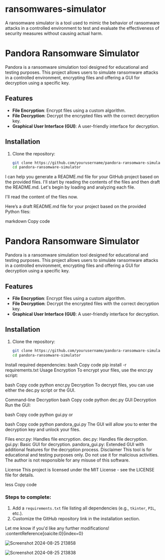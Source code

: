 # ransomwares-simulator
A ransomware simulator is a tool used to mimic the behavior of ransomware attacks in a controlled environment to test and evaluate the effectiveness of security measures without causing actual harm.
# Pandora Ransomware Simulator

Pandora is a ransomware simulation tool designed for educational and testing purposes. This project allows users to simulate ransomware attacks in a controlled environment, encrypting files and offering a GUI for decryption using a specific key.

## Features
- **File Encryption**: Encrypt files using a custom algorithm.
- **File Decryption**: Decrypt the encrypted files with the correct decryption key.
- **Graphical User Interface (GUI)**: A user-friendly interface for decryption.

## Installation

1. Clone the repository:
   ```bash
   git clone https://github.com/yourusername/pandora-ransomware-simulator.git
   cd pandora-ransomware-simulator

I can help you generate a README.md file for your GitHub project based on the provided files. I'll start by reading the contents of the files and then draft the README.md. Let's begin by loading and analyzing each file.

I'll read the content of the files now.

Here’s a draft README.md file for your project based on the provided Python files:

markdown
Copy code
# Pandora Ransomware Simulator

Pandora is a ransomware simulation tool designed for educational and testing purposes. This project allows users to simulate ransomware attacks in a controlled environment, encrypting files and offering a GUI for decryption using a specific key.

## Features
- **File Encryption**: Encrypt files using a custom algorithm.
- **File Decryption**: Decrypt the encrypted files with the correct decryption key.
- **Graphical User Interface (GUI)**: A user-friendly interface for decryption.

## Installation

1. Clone the repository:
   ```bash
   git clone https://github.com/yourusername/pandora-ransomware-simulator.git
   cd pandora-ransomware-simulator
Install required dependencies:
bash
Copy code
pip install -r requirements.txt
Usage
Encryption
To encrypt your files, use the encr.py script:

bash
Copy code
python encr.py
Decryption
To decrypt files, you can use either the dec.py script or the GUI.

Command-line Decryption
bash
Copy code
python dec.py
GUI Decryption
Run the GUI:

bash
Copy code
python gui.py
or

bash
Copy code
python pandora_gui.py
The GUI will allow you to enter the decryption key and unlock your files.

Files
encr.py: Handles file encryption.
dec.py: Handles file decryption.
gui.py: Basic GUI for decryption.
pandora_gui.py: Extended GUI with additional features for the decryption process.
Disclaimer
This tool is for educational and testing purposes only. Do not use it for malicious activities. The author is not responsible for any misuse of this software.

License
This project is licensed under the MIT License - see the LICENSE file for details.

less
Copy code

### Steps to complete:
1. Add a `requirements.txt` file listing all dependencies (e.g., `tkinter`, `PIL`, etc.).
2. Customize the GitHub repository link in the installation section.

Let me know if you'd like any further modifications! &#8203;:contentReference[oaicite:0]{index=0}&#8203;


![Screenshot 2024-08-25 213858](https://github.com/user-attachments/assets/e6515d5b-8984-49d2-a967-6fbce740604f)

![Screenshot 2024-08-25 213838](https://github.com/user-attachments/assets/285ea07b-fa31-41c8-95ec-c12ede305f98)



